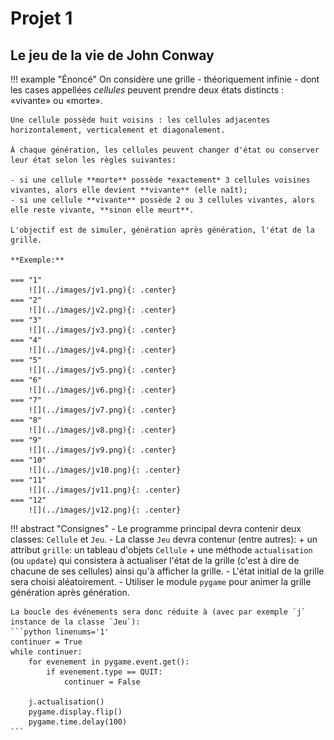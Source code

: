 # Projet 1

## Le jeu de la vie de John Conway

!!! example "Énoncé"
    On considère une grille - théoriquement infinie - dont les cases appellées *cellules* peuvent prendre deux états distincts : «vivante» ou «morte».

    Une cellule possède huit voisins : les cellules adjacentes horizontalement, verticalement et diagonalement.

    À chaque génération, les cellules peuvent changer d'état ou conserver leur état selon les règles suivantes:

    - si une cellule **morte** possède *exactement* 3 cellules voisines vivantes, alors elle devient **vivante** (elle naît);
    - si une cellule **vivante** possède 2 ou 3 cellules vivantes, alors elle reste vivante, **sinon elle meurt**.

    L'objectif est de simuler, génération après génération, l'état de la grille.

    **Exemple:**

    === "1"
        ![](../images/jv1.png){: .center} 
    === "2"
        ![](../images/jv2.png){: .center}
    === "3"
        ![](../images/jv3.png){: .center}
    === "4"
        ![](../images/jv4.png){: .center} 
    === "5"
        ![](../images/jv5.png){: .center}
    === "6"
        ![](../images/jv6.png){: .center}
    === "7"
        ![](../images/jv7.png){: .center} 
    === "8"
        ![](../images/jv8.png){: .center}
    === "9"
        ![](../images/jv9.png){: .center}
    === "10"
        ![](../images/jv10.png){: .center} 
    === "11"
        ![](../images/jv11.png){: .center}
    === "12"
        ![](../images/jv12.png){: .center}



!!! abstract "Consignes"
    - Le programme principal devra contenir deux classes: `Cellule` et `Jeu`.
    - La classe `Jeu` devra contenur (entre autres):
        + un attribut `grille`: un tableau d'objets `Cellule`
        + une méthode `actualisation` (ou `update`) qui consistera à actualiser l'état de la grille (c'est à dire de chacune de ses cellules) ainsi qu'à afficher la grille.
    - L'état initial de la grille sera choisi aléatoirement.
    - Utiliser le module `pygame` pour animer la grille génération après génération.

    La boucle des événements sera donc réduite à (avec par exemple `j` instance de la classe `Jeu`):
    ```python linenums='1'
    continuer = True
    while continuer:
        for evenement in pygame.event.get(): 
            if evenement.type == QUIT:
                continuer = False

        j.actualisation()
        pygame.display.flip()
        pygame.time.delay(100)
    ```


<!-- 
## Sujet 2: Promenade d'une puce

!!! example "Énoncé"
    Une puce se promène sur une grille dont les cases appellées *cellules* peuvent être blanches ou noires. Au départ, toutes les cellules sont blanches et la puce se trouve au centre de la grille.

    La puce peut se déplacer horizontalement ou verticalement sur la grille de la façon suivante:

    - si la puce se situe sur une cellule blanche, elle tourne de 90° vers la droite, change la couleur de la case en noir et avance d'une case.
    - si la puce se situe sur une cellule noire, elle tourne de 90° vers la gauche, change la couleur de la case en blanc et avance d'une case.

    ![](../images/jv28.png){: .center} 

!!! abstract "Consignes"
    - Utiliser le module `pygame` pour animer la grille génération après génération.
    - Le programme principal devra contenir deux classes: `Grille` et `Puce`.
    - La classe `Grille` contiendra une méthode `actualisation` (ou `update`) qui consistera à actualiser l'état de la grille (c'est à dire de la cellule où la puce est passée) ainsi qu'à afficher la grille.

        La boucle des événements sera donc réduite à (avec par exemple `G` instance de la classe `Grille`):
        ```python linenums='1'
        continuer = True
        while continuer:
            for evenement in pygame.event.get(): 
                if evenement.type == QUIT:
                    continuer = False

            G.actualisation()
            pygame.display.flip()

        ``` -->
